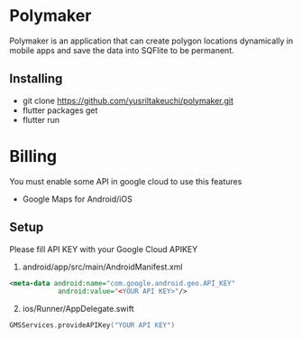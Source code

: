 # Polymaker
Polymaker is an application that can create polygon locations dynamically in mobile apps and save the data into SQFlite to be permanent.

## Installing
- git clone https://github.com/yusriltakeuchi/polymaker.git
- flutter packages get
- flutter run

# Billing
You must enable some API in google cloud to use this features
- Google Maps for Android/iOS

## Setup
Please fill API KEY with your Google Cloud APIKEY
1. android/app/src/main/AndroidManifest.xml
```xml
<meta-data android:name="com.google.android.geo.API_KEY"
            android:value="<YOUR API KEY>"/>
```

2. ios/Runner/AppDelegate.swift
```swift
GMSServices.provideAPIKey("YOUR API KEY")
```
